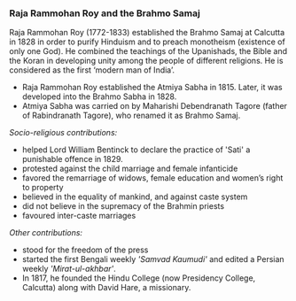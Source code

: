 
### Raja Rammohan Roy and the Brahmo Samaj

Raja Rammohan Roy (1772-1833) established the Brahmo Samaj at Calcutta in 1828 in order to purify Hinduism and to preach monotheism (existence of only one God). He combined the teachings of the Upanishads, the Bible and the Koran in developing unity among the people of different religions. He is considered as the first ‘modern man of India’.

* Raja Rammohan Roy established the Atmiya Sabha in 1815. Later, it was developed into the Brahmo Sabha in 1828.
* Atmiya Sabha was carried on by Maharishi Debendranath Tagore (father of Rabindranath Tagore), who renamed it as Brahmo Samaj.

_Socio-religious contributions:_
* helped Lord William Bentinck to declare the practice of 'Sati' a punishable offence in 1829.
* protested against the child marriage and female infanticide
* favored the remarriage of widows, female education and women’s right to property
* believed in the equality of mankind, and against caste system
* did not believe in the supremacy of the Brahmin priests
* favoured inter-caste marriages

_Other contributions:_
* stood for the freedom of the press
* started the first Bengali weekly _'Samvad Kaumudi'_ and edited a Persian weekly _'Mirat-ul-akhbar'_.
* In 1817, he founded the Hindu College (now Presidency College, Calcutta) along with David Hare, a missionary.
